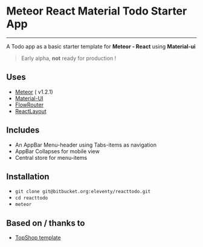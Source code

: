 # Meteor React Material Todo Starter App
----------------------------------------

A Todo app as a basic starter template for __Meteor - React__ using __Material-ui__
> Early alpha, __not__ ready for production !

## Uses
* [Meteor](https://www.meteor.com/) ( v1.2.1)
* [Material-UI](http://www.material-ui.com/)
* [FlowRouter](https://github.com/kadirahq/flow-router/)
* [ReactLayout](https://github.com/kadirahq/meteor-react-layout/)

## Includes
* An AppBar Menu-header using Tabs-items as navigation
* AppBar Collapses for mobile view
* Central store for menu-items

## Installation
* `git clone git@bitbucket.org:eleventy/reacttodo.git`
* `cd reacttodo`
* `meteor`

## Based on / thanks to
* [TopShop template](https://github.com/codterpin/top-shop)
